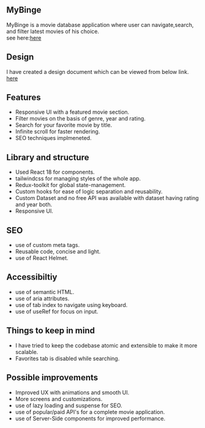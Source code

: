 <h2 class="code-line" data-line-start=1 data-line-end=2 ><a id="MyBinge_1"></a>MyBinge</h2>
<p class="has-line-data" data-line-start="3" data-line-end="5">MyBinge is a movie database application where user can navigate,search, and filter latest movies of his choice.<br>
see here:<a href="https://my-binge-lyart.vercel.app/">here</a></p>
<h2 class="code-line" data-line-start=7 data-line-end=8 ><a id="Design_7"></a>Design</h2>
<p class="has-line-data" data-line-start="9" data-line-end="11">I have created a design document which can be viewed from below link.<br>
<a href="https://viewer.diagrams.net/index.html?tags=%7B%7D&amp;lightbox=1&amp;highlight=0000ff&amp;edit=_blank&amp;layers=1&amp;nav=1&amp;title=MyBinge.drawio#Uhttps%3A%2F%2Fraw.githubusercontent.com%2FSaumitra23%2FMyBinge%2Fmaster%2Fpublic%2FMyBinge.drawio#%7B%22pageId%22%3A%22_zHxs8BaOQDz38C2IA0B%22%7D">here</a></p>
<h2 class="code-line" data-line-start=12 data-line-end=13 ><a id="Features_12"></a>Features</h2>
<ul>
<li class="has-line-data" data-line-start="14" data-line-end="15">Responsive UI with a featured movie section.</li>
<li class="has-line-data" data-line-start="15" data-line-end="16">Filter movies on the basis of genre, year and rating.</li>
<li class="has-line-data" data-line-start="16" data-line-end="17">Search for your favorite movie by title.</li>
<li class="has-line-data" data-line-start="17" data-line-end="18">Infinite scroll for faster rendering.</li>
<li class="has-line-data" data-line-start="18" data-line-end="20">SEO techniques implmeneted.</li>
</ul>
<h2 class="code-line" data-line-start=20 data-line-end=21 ><a id="Library_and_structure_20"></a>Library and structure</h2>
<ul>
<li class="has-line-data" data-line-start="22" data-line-end="23">Used React 18 for components.</li>
<li class="has-line-data" data-line-start="23" data-line-end="24">tailwindcss for managing styles of the whole app.</li>
<li class="has-line-data" data-line-start="24" data-line-end="25">Redux-toolkit for global state-management.</li>
<li class="has-line-data" data-line-start="25" data-line-end="26">Custom hooks for ease of logic separation and reusability.</li>
<li class="has-line-data" data-line-start="26" data-line-end="27">Custom Dataset and no free API was available with dataset having rating and year both.</li>
<li class="has-line-data" data-line-start="27" data-line-end="28">Responsive UI.</li>
</ul>
<h2 class="code-line" data-line-start=30 data-line-end=31 ><a id="SEO_30"></a>SEO</h2>
<ul>
<li class="has-line-data" data-line-start="32" data-line-end="33">use of custom meta tags.</li>
<li class="has-line-data" data-line-start="33" data-line-end="34">Reusable code, concise and light.</li>
<li class="has-line-data" data-line-start="34" data-line-end="35">use of React Helmet.</li>
</ul>
<h2 class="code-line" data-line-start=37 data-line-end=38 ><a id="Accessibiltiy_37"></a>Accessibiltiy</h2>
<ul>
<li class="has-line-data" data-line-start="39" data-line-end="40">use of semantic HTML.</li>
<li class="has-line-data" data-line-start="40" data-line-end="41">use of aria attributes.</li>
<li class="has-line-data" data-line-start="41" data-line-end="42">use of tab index to navigate using keyboard.</li>
<li class="has-line-data" data-line-start="42" data-line-end="44">use of useRef for focus on input.</li>
</ul>
<h2 class="code-line" data-line-start=44 data-line-end=45 ><a id="Things_to_keep_in_mind_44"></a>Things to keep in mind</h2>
<ul>
<li class="has-line-data" data-line-start="46" data-line-end="47">I have tried to keep the codebase atomic and extensible to make it more scalable.</li>
<li class="has-line-data" data-line-start="47" data-line-end="48">Favorites tab is disabled while searching.</li>
</ul>
<h2 class="code-line" data-line-start=44 data-line-end=45 ><a id="Things_to_keep_in_mind_44"></a>Possible improvements</h2>
<ul>
<li class="has-line-data" data-line-start="46" data-line-end="47">Improved UX with animations and smooth UI.</li>
<li class="has-line-data" data-line-start="47" data-line-end="48">More screens and customizations.</li>
<li class="has-line-data" data-line-start="47" data-line-end="48">use of lazy loading and suspense for SEO.</li>
<li class="has-line-data" data-line-start="47" data-line-end="48">use of popular/paid API's for a complete movie application.</li>
<li class="has-line-data" data-line-start="47" data-line-end="48">use of Server-Side components for improved performance.</li>
</ul>
